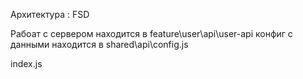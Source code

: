 Архитектура : FSD

Рабоат с сервером находится в feature\user\api\user-api
конфиг с данными находится в shared\api\config.js


index.js
